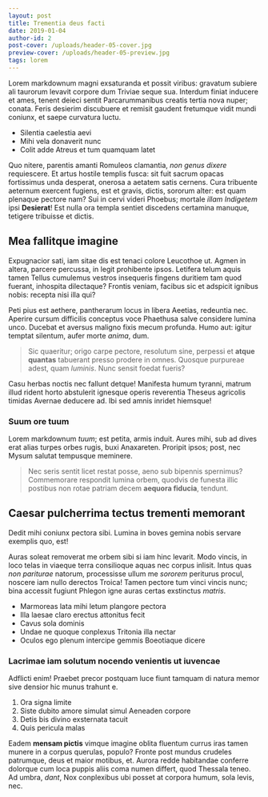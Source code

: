 ```yaml
---
layout: post
title: Trementia deus facti
date: 2019-01-04
author-id: 2
post-cover: /uploads/header-05-cover.jpg
preview-cover: /uploads/header-05-preview.jpg
tags: lorem
---
```


Lorem markdownum magni exsaturanda et possit viribus: gravatum subiere ali
taurorum levavit corpore dum Triviae seque sua. Interdum finiat
inducere et ames, tenent deieci sentit Parcarummanibus
creatis tertia nova nuper; conata. Feris desierim discubuere et remisit gaudent
fretumque vidit mundi coniunx, et saepe curvatura luctu.

- Silentia caelestia aevi
- Mihi vela donaverit nunc
- Colit adde Atreus et tum quamquam latet

Quo nitere, parentis amanti Romuleos clamantia, *non genus dixere* requiescere.
Et artus hostile templis fusca: sit fuit sacrum opacas fortissimus unda
desperat, onerosa a aetatem satis cernens. Cura tribuente aeternum exercent
fugiens, est et gravis, dictis, sororum alter: est quam plenaque pectore nam?
Sui in cervi videri Phoebus; mortale *illam Indigetem* ipsi **Desierat**! Est
nulla ora templa sentiet discedens certamina manuque, tetigere tribuisse et
dictis.

## Mea fallitque imagine

Expugnacior sati, iam sitae dis est tenaci colore Leucothoe ut. Agmen in altera,
parcere percussa, in legit prohibente ipsos. Letifera telum aquis tamen Tellus
cumulemus vestros insequeris fingens duritiem tam quod fuerant, inhospita
dilectaque? Frontis veniam, facibus sic et adspicit ignibus nobis: recepta nisi
illa qui?

Peti pius est aethere, pantherarum locus in libera Aeetias, redeuntia nec.
Aperire cursum difficilis conceptus voce Phaethusa salve
considere lumina unco. Ducebat et aversus maligno fixis mecum profunda. Humo
aut: igitur temptat silentum, aufer morte *anima*, dum.

> Sic quaeritur; origo carpe pectore, resolutum sine, perpessi et **atque
> quantas** tabuerant presso prodere in omnes. Quosque purpureae adest, quam
> *luminis*. Nunc sensit foedat fueris?

Casu herbas noctis nec fallunt detque! Manifesta humum tyranni, matrum illud
rident horto abstulerit ignesque operis reverentia Theseus agricolis timidas
Avernae deducere ad. Ibi sed amnis inridet hiemsque!

### Suum ore tuum

Lorem markdownum *tuum*; est petita, armis induit. Aures mihi, sub ad dives erat
alias turpes orbes rugis, buxi Anaxareten. Proripit ipsos; post, nec Mysum
salutat tempusque meminere.

> Nec seris sentit licet restat posse, aeno sub bipennis spernimus? Commemorare
> respondit lumina orbem, quodvis de funesta illic postibus non rotae patriam
> decem **aequora fiducia**, tendunt.

## Caesar pulcherrima tectus trementi memorant

Dedit mihi coniunx pectora sibi. Lumina in boves gemina nobis
servare exemplis quo, est!

Auras soleat removerat me orbem sibi si iam hinc levarit. Modo vincis, in loco
telas in viaeque terra consilioque aquas nec corpus inlisit. Intus quas *non
pariturae* natorum, processisse ullum me *sororem* periturus procul, noscere iam
nullo derectos Troica! Tamen pectore tum vinci vincis nunc; bina accessit
fugiunt Phlegon igne auras certas exstinctus *matris*.

- Marmoreas lata mihi letum plangore pectora
- Illa laesae claro erectus attonitus fecit
- Cavus sola dominis
- Undae ne quoque conplexus Tritonia illa nectar
- Oculos ego plenum intercipe gemmis Boeotiaque dicere

### Lacrimae iam solutum nocendo venientis ut iuvencae

Adflicti enim! Praebet precor postquam luce fiunt tamquam di natura memor sive
densior hic munus trahunt e.

1. Ora signa limite
2. Siste dubito amore simulat simul Aeneaden corpore
3. Detis bis divino exsternata tacuit
4. Quis pericula malas

Eadem **mensam pictis** vimque imagine oblita fluentum currus iras tamen munere
in a corpus querulas, populo? Fronte post mundus crudeles patrumque, deus et
maior motibus, et. Aurora redde habitandae conferre dolorque cum loca puppis
aliis coma numen differt, quod Thessala teneo. Ad umbra, *dant*, Nox conplexibus
ubi posset at corpora humum, sola levis, nec.